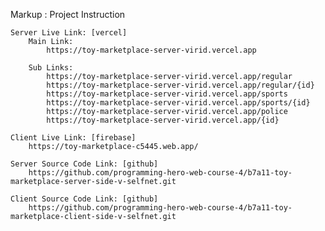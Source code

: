 Markup : Project Instruction
    
    Server Live Link: [vercel]
        Main Link:
            https://toy-marketplace-server-virid.vercel.app

        Sub Links:
            https://toy-marketplace-server-virid.vercel.app/regular
            https://toy-marketplace-server-virid.vercel.app/regular/{id}
            https://toy-marketplace-server-virid.vercel.app/sports
            https://toy-marketplace-server-virid.vercel.app/sports/{id}
            https://toy-marketplace-server-virid.vercel.app/police
            https://toy-marketplace-server-virid.vercel.app/{id}
    
    Client Live Link: [firebase]
        https://toy-marketplace-c5445.web.app/

    Server Source Code Link: [github]
        https://github.com/programming-hero-web-course-4/b7a11-toy-marketplace-server-side-v-selfnet.git
    
    Client Source Code Link: [github]
        https://github.com/programming-hero-web-course-4/b7a11-toy-marketplace-client-side-v-selfnet.git